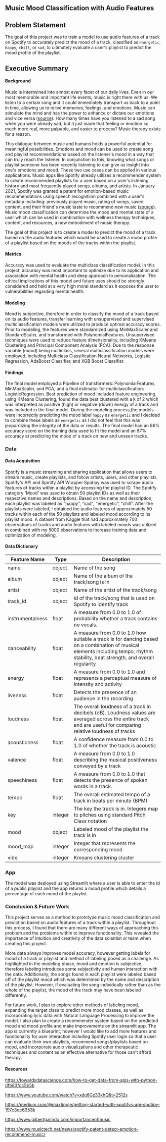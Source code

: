 ## **Music Mood Classification with Audio Features**

## **Problem Statement**

The goal of this project was to train a model to use audio features of a track on Spotify to accurately predict the mood of a track, classified as `energetic`, `happy`, `chill`, or `sad`, to ultimately evaluate a user's playlist to predict the mood profile of the playlist. 

## **Executive Summary**

#### **Background**

Music is intertwined into almost every facet of our daily lives. Even in our most memorable and important life events, music is right there with us. We listen to a certain song and it could immediately transport us back to a point in time, allowing us to relive memories, feelings, and emotions. Music can stimulate the mind and has the power to enhance or dictate our emotions and vice versa ([source](https://www.gilbertgalindo.com/importanceofmusic)). How many times have you listened to a sad song when you were already sad, but it just made that feeling or emotion so much more real, more palpable, and easier to process? Music therapy exists for a reason. 

This dialogue between music and humans holds a powerful potential for meaningful possibilities. Emotions and mood can be used to create song and playlist recommendations based on the listener's mood in a way that can truly reach the listener. In conjunction to this, knowing what songs or playlist someone has been recently listening to can give us insight into one's emotions and mood. These two use cases can be applied in various applications. Music apps like Spotify already utilizes a recommender system to create recommended playlists for a user based on a user's listening history and most frequently played songs, albums, and artists. In January 2021, Spotify was granted a patent for emotion-based music recommendations using speech recognitiion combined with a user's metadata including: previously played music, rating of songs, saved content, and their friend's music taste to recommend new music ([source](https://www.musictech.net/news/spotify-patent-detect-emotion-recommend-music/)). Music mood classification can determine the mood and mental state of a user which can be used in combination with wellness therapy techniques, content, and resources, a new embodiment of music therapy. 

The goal of this project is to create a model to predict the mood of a track based on the audio features which would be used to create a mood profile of a playlist based on the moods of the tracks within the playlist. 

#### **Metrics**
Accuracy was used to evaluate the multiclass classification model. In this project, accuracy was most important to optimize due to its application and association with mental health and deep approach to personalization. The ethical implications of this model and future uses should be strongly considered and held at a very high moral standard as it exposes the user to vulnerabilities regarding mental health. 

#### **Modeling**

Mood is subjective, therefore in order to classify the mood of a track based on its audio features, transfer learning with unsupervised and supervised multiclassification models were utilized to produce optimal accuracy scores. Prior to modeling, the features were standardized using MinMaxScaler and StandardScaler, and transformed with PolynomialFeatures. Unsupervised techniques were used to reduce feature dimensionality, including KMeans Clustering and Principal Component Analysis (PCA). Due to the response variable (mood) being multiclass, several multiclassification models were employed, including Multiclass Classification Neural Networks, Logistic Regression, AdaBoost Classifier, and XGB Boost Classifier.

#### **Findings**
The final model employed a Pipeline of transformers: PolynomialFeatures, MinMaxScaler, and PCA, and a final estimator for multiclassification: LogisticRegression. Best prediction of mood included feature engineering, using KMeans Clustering, found the data best clustered with a k of 2 which was interpreted as positive (high) or negative (down) energy of a track and was included in the final model. During the modeling process,the models were incorrectly predicting the mood label `happy` as `energetic` and I decided to combine these labels as `energetic` as I did not feel that this was jeopardizing the integrity of the data or results. The final model had an 86% accuracy score on the training data used to fit the model and an 87% accuracy at predicting the mood of a track on new and unseen tracks. 

### Data
#### **Data Acquisition**
Spotify is a music streaming and sharing application that allows users to stream music, create playlists, and follow artists, users, and other playlists. Spotify's API and Spotify API Wrapper Spotipy was used to scrape audio features of tracks within a playlist by accessing the playlist ID. The Spotify category 'Mood' was used to obtain 50 playlist IDs as well as their respective names and descriptions. Based on the name and description, each playlist was labeled as "happy", "sad", "energetic", "chill". After the playlists were labeled, I obtained the audio features of approximately 50 tracks within each of the 50 playlists and labeled mood according to its playlist mood. A dataset from Kaggle that had approximately 700 observations of tracks and audio features with labeled moods was utilized in combined with my 5000 observations to increase training data and optimization of modeling. 

#### **Data Dictionary**

|Feature Name|Type|Description|
|---|---|---|
|name|object|Name of the song|
|album|object|Name of the album of the track/song is in|
|artist|object|Name of the artist of the track/song|
|track_id|object|id of the track/song that is used on Spotify to identify track|
|instrumentalness|float|A measure from 0.0 to 1.0 of probability whether a track contains no vocals.|
|danceability|float|A measure from 0.0 to 1.0 how suitable a track is for dancing based on a combination of musical elements including tempo, rhythm stability, beat strength, and overall regularity|
|energy|float|A measure from 0.0 to 1.0 and represents a perceptual measure of intensity and activity|
|liveness|float|Detects the presence of an audience in the recording|
|loudness|float|The overall loudness of a track in decibels (dB). Loudness values are averaged across the entire track and are useful for comparing relative loudness of tracks|
|acousticness|float|A confidence measure from 0.0 to 1.0 of whether the track is acoustic|
|valence|float|A measure from 0.0 to 1.0 describing the musical positiveness conveyed by a track|
|speechiness|float|A measure from 0.0 to 1.0 that detects the presence of spoken words in a track.|
|tempo|float|The overall estimated tempo of a track in beats per minute (BPM)|
|key|integer|The key the track is in. Integers map to pitches using standard Pitch Class notation|
|mood|object|Labeled mood of the playlist the track is in|
|mood_map|integer|Integer that represents the corresponding mood|
|vibe|integer|Kmeans clustering cluster|

### **App**
The model was deployed using Streamlit where a user is able to enter the id of a public playlist and the app returns a mood profile which details a percentage of each mood of the playlist. 

### **Conclusion & Future Work**
This project serves as a method to prototype music mood classification and prediction based on audio features of a track within a playlist. Throughout this process, I found that there are many different ways of approaching this problem and the problems within to improve functionality. This revealed the importance of intuition and creativity of the data scientist or team when creating this project. 

More data always improves model accuracy, however getting labels for mood of a track or playlist and method of labeling posed as a challenge. As highlighted in the modeling phase, mood and emotion is subjective, therefore labeling introduces some subjectivity and human interaction with the data. Additionally, the songs found in each playlist were labeled based off of the playlist mood which was determined by the name and description of the playlist. However, if evaluating the song individually rather than as the whole of the playlist, the mood of the track may have been labeled differently. 

For future work, I plan to explore other methods of labeling mood, expanding the target class to predict more mood classes, as well as incorporating lyric data with Natural Language Processing to improve the model. I also plan to create a recommender system based on the predicted mood and mood profile and make improvements on the streamlit app. The app is currently a blueprint, however I would like to add more features and functionality for user interaction including Spotify user login so that a user can evaluate their own playlists, recommend songs/playlists based on mood, and incorporate audio visualizations and other therapeutic techniques and content as an effective alternative for those can't afford therapy.


#### **Resources**

https://towardsdatascience.com/how-to-get-data-from-apis-with-python-dfb83fdc5b5b

https://www.youtube.com/watch?v=xdq6Gz33khQ&t=2512s

https://medium.com/@maxtingle/getting-started-with-spotifys-api-spotipy-197c3dc6353b

https://www.gilbertgalindo.com/importanceofmusic

https://www.musictech.net/news/spotify-patent-detect-emotion-recommend-music/
